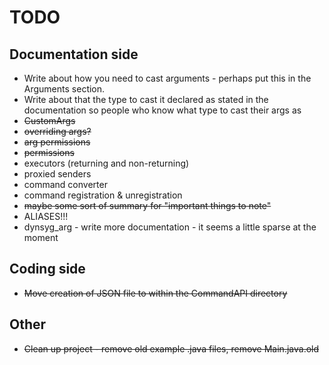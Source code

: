 # TODO

## Documentation side

* Write about how you need to cast arguments - perhaps put this in the Arguments section. 
* Write about that the type to cast it declared as stated in the documentation so people who know what type to cast their args as
* ~~CustomArgs~~
* ~~overriding args?~~
* ~~arg permissions~~
* ~~permissions~~
* executors (returning and non-returning)
* proxied senders
* command converter
* command registration & unregistration
* ~~maybe some sort of summary for "important things to note"~~
* ALIASES!!!
* dynsyg_arg - write more documentation - it seems a little sparse at the moment

## Coding side

* ~~Move creation of JSON file to within the CommandAPI directory~~

## Other

* ~~Clean up project - remove old example .java files, remove Main.java.old~~
